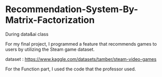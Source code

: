 # Recommendation-System-By-Matrix-Factorization
During data&amp;ai class

For my final project, I programmed a feature that recommends games to users by utilizing the Steam game dataset.

dataset : https://www.kaggle.com/datasets/tamber/steam-video-games

For the Function part, I used the code that the professor used.
